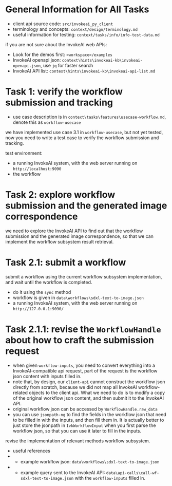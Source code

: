 # General Information for All Tasks

- client api source code: `src/invokeai_py_client`
- terminology and concepts: `context/design/terminology.md`
- useful information for testing: `context/tasks/info/info-test-data.md`

if you are not sure about the InvokeAI web APIs:
- Look for the demos first: `<workspace>/examples`
- InvokeAI openapi json: `context\hints\invokeai-kb\invokeai-openapi.json`, use `jq` for faster search
- InvokeAI API list: `context\hints\invokeai-kb\invokeai-api-list.md`

# Task 1: verify the workflow submission and tracking

- use case description is in `context\tasks\features\usecase-workflow.md`, denote this as `workflow-usecase`

we have implemented use case 3.1 in `workflow-usecase`, but not yet tested, now you need to write a test case to verify the workflow submission and tracking.

test environment:
- a running InvokeAI system, with the web server running on `http://localhost:9090`
- the workflow 

# Task 2: explore workflow submission and the generated image correspondence

we need to explore the InvokeAI API to find out that the workflow submission and the generated image correspondence, so that we can implement the workflow subsystem result retrieval.

# Task 2.1: submit a workflow

submit a workflow using the current workflow subsystem implementation, and wait until the workflow is completed.

- do it using the `sync` method
- workflow is given in `data\workflows\sdxl-text-to-image.json`
- a running InvokeAI system, with the web server running on `http://127.0.0.1:9090/`

# Task 2.1.1: revise the `WorkflowHandle` about how to craft the submission request

- when given `workflow-inputs`, you need to convert everything into a InvokeAI-compatible api request, part of the request is the workflow json content with inputs filled in.
- note that, by design, our `client-api` cannot construct the workflow json directly from scratch, because we did not map all InvokeAI workflow-related objects to the client api. What we need to do is to modify a copy of the original workflow json content, and then submit it to the InvokeAI API.
- original workflow json can be accessed by `WorkflowHandle.raw_data`
- you can use `jsonpath-ng` to find the fields in the workflow json that need to be filled in with the inputs, and then fill them in. It is actually better to just store the jsonpath in `IvkWorkflowInput` when you first parse the workflow json, so that you can use it later to fill in the inputs.

revise the implementation of relevant methods workflow subsystem.

- useful references
- - example workflow json: `data\workflows\sdxl-text-to-image.json`
- - example query sent to the InvokeAI API: `data\api-calls\call-wf-sdxl-text-to-image.json` with the `workflow-inputs` filled in.